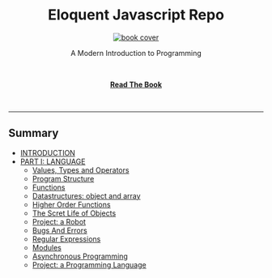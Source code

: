<div align="center">
<h1>Eloquent Javascript Repo</h1>

<a href="https://www.emojione.com/emoji/1F983">
  <img
    alt="book cover"
    src="https://eloquentjavascript.net/img/cover.jpg"
  />
</a>

<p>A Modern Introduction to Programming</p>

<br />

[**Read The Book**](https://eloquentjavascript.net/) 

<br />
</div>

<hr />


## Summary

<!-- START doctoc generated TOC please keep comment here to allow auto update -->
<!-- DON'T EDIT THIS SECTION, INSTEAD RE-RUN doctoc TO UPDATE -->
- [INTRODUCTION](#introduction)
- [PART I: LANGUAGE](#part1-language)
  - [Values, Types and Operators](#values-types-and-operators)
  - [Program Structure](#program-structure)
  - [Functions](#functions)
  - [Datastructures: object and array](#datastructures-object-and-array)
  - [Higher Order Functions](#higher-order-functions)
  - [The Scret Life of Objects](#the-secret-life-of-objects)
  - [Project: a Robot](#project-a-robot)
  - [Bugs And Errors](#bugs-and-errors)
  - [Regular Expressions](#regular-expressions)
  - [Modules](#modules)
  - [Asynchronous Programming](#asynchronous-programming)
  - [Project: a Programming Language](#project-a-programming-language)


<!-- END doctoc generated TOC please keep comment here to allow auto update -->
